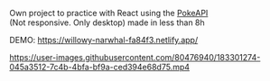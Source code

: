 Own project to practice with React using the <a href="https://pokeapi.co">PokeAPI</a><br>
(Not responsive. Only desktop) made in less than 8h

DEMO: https://willowy-narwhal-fa84f3.netlify.app/ 

https://user-images.githubusercontent.com/80476940/183301274-045a3512-7c4b-4bfa-bf9a-ced394e68d75.mp4

